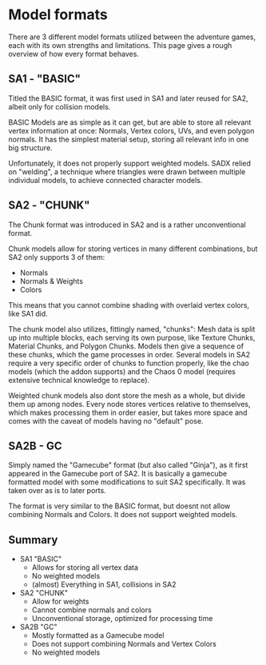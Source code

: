 # Model formats

There are 3 different model formats utilized between the adventure games, each with its own strengths and limitations. This page gives a rough overview of how every format behaves.

## SA1 - "BASIC"
Titled the BASIC format, it was first used in SA1 and later reused for SA2, albeit only for collision models.

BASIC Models are as simple as it can get, but are able to store all relevant vertex information at once: Normals, Vertex colors, UVs, and even polygon normals. It has the simplest material setup, storing all relevant info in one big structure.

Unfortunately, it does not properly support weighted models. SADX relied on "welding", a technique where triangles were drawn between multiple individual models, to achieve connected character models.

## SA2 - "CHUNK"
The Chunk format was introduced in SA2 and is a rather unconventional format.

Chunk models allow for storing vertices in many different combinations, but SA2 only supports 3 of them:

- Normals
- Normals & Weights
- Colors

This means that you cannot combine shading with overlaid vertex colors, like SA1 did.

The chunk model also utilizes, fittingly named, "chunks": Mesh data is split up into multiple blocks, each serving its own purpose, like Texture Chunks, Material Chunks, and Polygon Chunks. Models then give a sequence of these chunks, which the game processes in order. Several models in SA2 require a very specific order of chunks to function properly, like the chao models (which the addon supports) and the Chaos 0 model (requires extensive technical knowledge to replace).

Weighted chunk models also dont store the mesh as a whole, but divide them up among nodes. Every node stores vertices relative to themselves, which makes processing them in order easier, but takes more space and comes with the caveat of models having no "default" pose.

## SA2B - GC
Simply named the "Gamecube" format (but also called "Ginja"), as it first appeared in the Gamecube port of SA2. It is basically a gamecube formatted model with some modifications to suit SA2 specifically. It was taken over as is to later ports.

The format is very similar to the BASIC format, but doesnt not allow combining Normals and Colors. It does not support weighted models.

## Summary

- SA1 "BASIC"
	- Allows for storing all vertex data
	- No weighted models
	- (almost) Everything in SA1, collisions in SA2
- SA2 "CHUNK"
	- Allow for weights
	- Cannot combine normals and colors
	- Unconventional storage, optimized for processing time
- SA2B "GC"
	- Mostly formatted as a Gamecube model
	- Does not support combining Normals and Vertex Colors
	- No weighted models